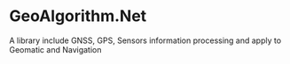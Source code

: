 # GeoAlgorithm.Net

A library include GNSS, GPS, Sensors information processing and apply to Geomatic and Navigation
